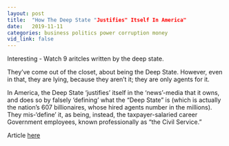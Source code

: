```yaml
---
layout: post
title:  "How The Deep State "Justifies" Itself In America"
date:   2019-11-11
categories: business politics power corruption money
vid_link: false
---
```


Interesting - Watch 9 aritcles written by the deep state.

They’ve come out of the closet, about being the Deep State. However, even in that, they are lying, because they aren’t it; they are only agents for it.

In America, the Deep State ‘justifies’ itself in the ‘news’-media that it owns, and does so by falsely ‘defining’ what the “Deep State” is (which is actually the nation’s 607 billionaires, whose hired agents number in the millions). They mis-‘define’ it, as being, instead, the taxpayer-salaried career Government employees, known professionally as “the Civil Service.”

Article [here]

[here]: //www.zerohedge.com/political/how-deep-state-justifies-itself-america
